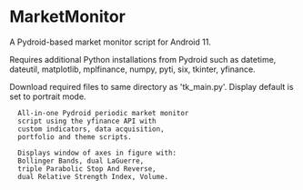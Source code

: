 # MarketMonitor
A Pydroid-based market monitor script for Android 11.

Requires additional Python installations from Pydroid such as datetime, dateutil, matplotlib, mplfinance, numpy, pyti, six,
tkinter, yfinance.

Download required files to same directory as 'tk_main.py'.
Display default is set to portrait mode.

      All-in-one Pydroid periodic market monitor
      script using the yfinance API with
      custom indicators, data acquisition,
      portfolio and theme scripts.
      
      Displays window of axes in figure with:
      Bollinger Bands, dual LaGuerre,
      triple Parabolic Stop And Reverse,
      dual Relative Strength Index, Volume.
